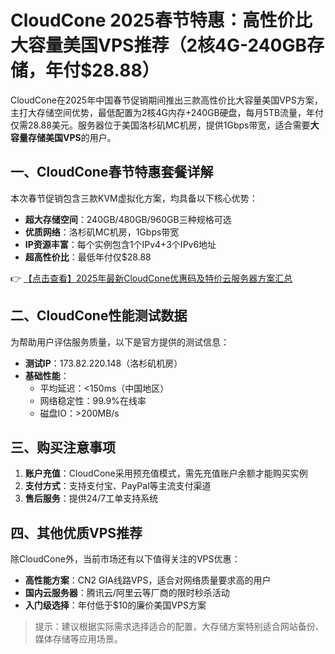 # CloudCone 2025春节特惠：高性价比大容量美国VPS推荐（2核4G-240GB存储，年付$28.88）

CloudCone在2025年中国春节促销期间推出三款高性价比大容量美国VPS方案，主打大存储空间优势，最低配置为2核4G内存+240GB硬盘，每月5TB流量，年付仅需28.88美元。服务器位于美国洛杉矶MC机房，提供1Gbps带宽，适合需要**大容量存储美国VPS**的用户。

## 一、CloudCone春节特惠套餐详解

本次春节促销包含三款KVM虚拟化方案，均具备以下核心优势：
- **超大存储空间**：240GB/480GB/960GB三种规格可选
- **优质网络**：洛杉矶MC机房，1Gbps带宽
- **IP资源丰富**：每个实例包含1个IPv4+3个IPv6地址
- **超高性价比**：最低年付仅$28.88

👉 [【点击查看】2025年最新CloudCone优惠码及特价云服务器方案汇总](https://bit.ly/Cloudcone)

## 二、CloudCone性能测试数据

为帮助用户评估服务质量，以下是官方提供的测试信息：

- **测试IP**：173.82.220.148（洛杉矶机房）
- **基础性能**：
  - 平均延迟：<150ms（中国地区）
  - 网络稳定性：99.9%在线率
  - 磁盘IO：>200MB/s

## 三、购买注意事项

1. **账户充值**：CloudCone采用预充值模式，需先充值账户余额才能购买实例
2. **支付方式**：支持支付宝、PayPal等主流支付渠道
3. **售后服务**：提供24/7工单支持系统

## 四、其他优质VPS推荐

除CloudCone外，当前市场还有以下值得关注的VPS优惠：

- **高性能方案**：CN2 GIA线路VPS，适合对网络质量要求高的用户
- **国内云服务器**：腾讯云/阿里云等厂商的限时秒杀活动
- **入门级选择**：年付低于$10的廉价美国VPS方案

> 提示：建议根据实际需求选择适合的配置，大存储方案特别适合网站备份、媒体存储等应用场景。
